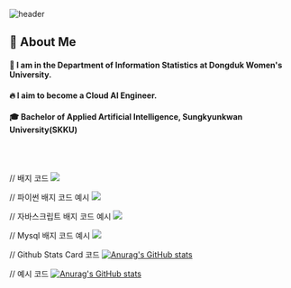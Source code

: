 <div>    
  
  <!--Header-->
  ![header](https://capsule-render.vercel.app/api?type=blur&color=ff78a9&height=300&section=header&text=WELCOME)
  
</div>

<div>
  <!--Body-->

  
  ## 👀 About Me
  #### :raising_hand: I am in the Department of Information Statistics at Dongduk Women's University.<br/>
  #### :fire: I aim to become a Cloud AI Engineer.<br/>
  #### :mortar_board: Bachelor of Applied Artificial Intelligence, Sungkyunkwan University(SKKU)
  <br/>
  <br/>
  
  // 배지 코드
  <img src="https://img.shields.io/badge/공식_명칭-공식_색상_코드?style=flat-square&logo=공식_명칭&logoColor=white"/>
  
  // 파이썬 배지 코드 예시
  <img src="https://img.shields.io/badge/Python-3776AB?style=flat-square&logo=Python&logoColor=white"/>
  
  // 자바스크립트 배지 코드 예시
  <img src="https://img.shields.io/badge/JavaScript-F7DF1E?style=flat-square&logo=JavaScript&logoColor=white"/>
  
  // Mysql 배지 코드 예시
  <img src="https://img.shields.io/badge/MySQL-4479A1?style=flat-square&logo=MySQL&logoColor=white"/>
  
  
  // Github Stats Card 코드
  [![Anurag's GitHub stats](https://github-readme-stats.vercel.app/api?username=20210835)](https://github.com/anuraghazra/github-readme-stats)
   
  // 예시 코드
  [![Anurag's GitHub stats](https://github-readme-stats.vercel.app/api?username=20210835)](https://github.com/anuraghazra/github-readme-stats)

</div>
